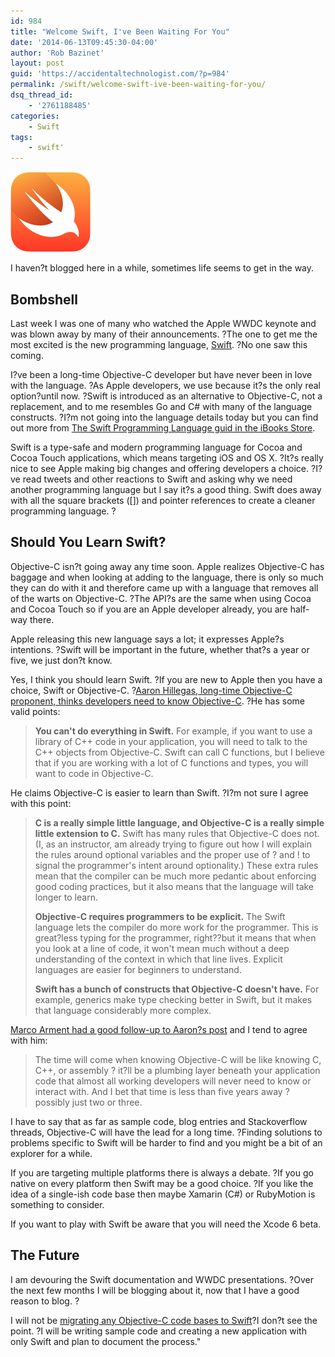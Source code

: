```yaml
---
id: 984
title: "Welcome Swift, I've Been Waiting For You"
date: '2014-06-13T09:45:30-04:00'
author: 'Rob Bazinet'
layout: post
guid: 'https://accidentaltechnologist.com/?p=984'
permalink: /swift/welcome-swift-ive-been-waiting-for-you/
dsq_thread_id:
    - '2761188485'
categories:
    - Swift
tags:
    - swift'
---
```

![Swift hero](/assets/img/2014/06/swift-hero.png "swift-hero.png")

I haven?t blogged here in a while, sometimes life seems to get in the way.

## Bombshell

Last week I was one of many who watched the Apple WWDC keynote and was blown away by many of their announcements. ?The one to get me the most excited is the new programming language, [Swift](https://developer.apple.com/swift/). ?No one saw this coming.

I?ve been a long-time Objective-C developer but have never been in love with the language. ?As Apple developers, we use because it?s the only real option?until now. ?Swift is introduced as an alternative to Objective-C, not a replacement, and to me resembles Go and C# with many of the language constructs. ?I?m not going into the language details today but you can find out more from [The Swift Programming Language guid in the iBooks Store](https://itunes.apple.com/us/book/the-swift-programming-language/id881256329?mt=11).

Swift is a type-safe and modern programming language for Cocoa and Cocoa Touch applications, which means targeting iOS and OS X. ?It?s really nice to see Apple making big changes and offering developers a choice. ?I?ve read tweets and other reactions to Swift and asking why we need another programming language but I say it?s a good thing. Swift does away with all the square brackets (\[\]) and pointer references to create a cleaner programming language. ?

## Should You Learn Swift?

Objective-C isn?t going away any time soon. Apple realizes Objective-C has baggage and when looking at adding to the language, there is only so much they can do with it and therefore came up with a language that removes all of the warts on Objective-C. ?The API?s are the same when using Cocoa and Cocoa Touch so if you are an Apple developer already, you are half-way there.

Apple releasing this new language says a lot; it expresses Apple?s intentions. ?Swift will be important in the future, whether that?s a year or five, we just don?t know.

Yes, I think you should learn Swift. ?If you are new to Apple then you have a choice, Swift or Objective-C. ?[Aaron Hillegas, long-time Objective-C proponent, thinks developers need to know Objective-C](http://www.bignerdranch.com/blog/ios-developers-need-to-know-objective-c/). ?He has some valid points:

> **You can't do everything in Swift.** For example, if you want to use a library of C++ code in your application, you will need to talk to the C++ objects from Objective-C. Swift can call C functions, but I believe that if you are working with a lot of C functions and types, you will want to code in Objective-C.

He claims Objective-C is easier to learn than Swift. ?I?m not sure I agree with this point:

> **C is a really simple little language, and Objective-C is a really simple little extension to C.** Swift has many rules that Objective-C does not. (I, as an instructor, am already trying to figure out how I will explain the rules around optional variables and the proper use of ? and ! to signal the programmer's intent around optionality.) These extra rules mean that the compiler can be much more pedantic about enforcing good coding practices, but it also means that the language will take longer to learn.
> 
> **Objective-C requires programmers to be explicit.** The Swift language lets the compiler do more work for the programmer. This is great?less typing for the programmer, right??but it means that when you look at a line of code, it won't mean much without a deep understanding of the context in which that line lives. Explicit languages are easier for beginners to understand.
> 
> **Swift has a bunch of constructs that Objective-C doesn't have.** For example, generics make type checking better in Swift, but it makes that language considerably more complex.

[Marco Arment had a good follow-up to Aaron?s post](http://www.marco.org/2014/06/12/ios-developers-need-to-know-objective-c) and I tend to agree with him:

> The time will come when knowing Objective-C will be like knowing C, C++, or assembly ? it?ll be a plumbing layer beneath your application code that almost all working developers will never need to know or interact with. And I bet that time is less than five years away ? possibly just two or three.

I have to say that as far as sample code, blog entries and Stackoverflow threads, Objective-C will have the lead for a long time. ?Finding solutions to problems specific to Swift will be harder to find and you might be a bit of an explorer for a while.

If you are targeting multiple platforms there is always a debate. ?If you go native on every platform then Swift may be a good choice. ?If you like the idea of a single-ish code base then maybe Xamarin (C#) or RubyMotion is something to consider.

If you want to play with Swift be aware that you will need the Xcode 6 beta.

## The Future

I am devouring the Swift documentation and WWDC presentations. ?Over the next few months I will be blogging about it, now that I have a good reason to blog. ?

I will not be [migrating any Objective-C code bases to Swift](https://developer.apple.com/library/prerelease/ios/documentation/swift/conceptual/buildingcocoaapps/Migration.html)?I don?t see the point. ?I will be writing sample code and creating a new application with only Swift and plan to document the process."